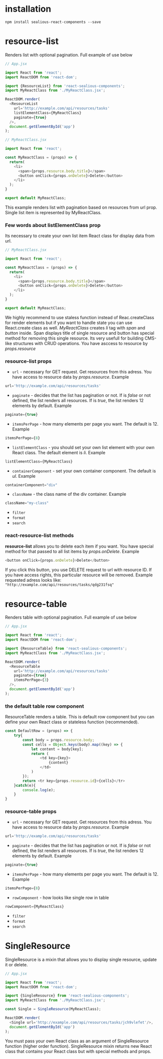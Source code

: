 # installation

```
npm install sealious-react-components --save
```

# resource-list
Renders list with optional pagination. Full example of use below

```javascript
// App.jsx

import React from 'react';
import ReactDOM from 'react-dom';

import {ResourceList} from 'react-sealious-components';
import MyReactClass from './MyReactClass.jsx';

ReactDOM.render(
  <ResourceList
    url='http://example.com/api/resources/tasks'
    listElementClass={MyReactClass}
    paginate={true}
  />,
  document.getElementById('app')
);
```

```javascript
// MyReactClass.jsx

import React from 'react';

const MyReactClass = (props) => {
  return(
    <li>
      <span>{props.resource.body.title}</span>
      <button onClick={props.onDelete}>Delete</button>
    </li>
  );
}

export default MyReactClass;
```
This example renders list with pagination based on resources from url prop. Single list item is represented by MyReactClass.

### Few words about listElementClass prop
Its necessary to create your own list item React class for display data from url.
```javascript
// MyReactClass.jsx

import React from 'react';

const MyReactClass = (props) => {
  return(
    <li>
      <span>{props.resource.body.title}</span>
      <button onClick={props.onDelete}>Delete</button>
    </li>
  );
}

export default MyReactClass;
```
We highly recommend to use staless function instead of Reac.createClass for render elements but if you want to handle state you can use React.create class as well.
*MyReactClass* creates *li* tag with *span* and *button* inside. Span displays title of single resource and button has special method for removing this single resource. Its very usefull for building CMS-like structures with CRUD operations. You have asccess to resource by *props.resource*

### resource-list props
* ``` url ``` - necessary for GET request. Get resources from this adress. You have access to resource data by *props.resource*. Example
```javascript
url='http://example.com/api/resources/tasks'
```
* ``` paginate ``` - decides that the list has pagination or not. If is *false* or not defined, the list renders all resources. If is *true*, the list renders 12 elements by default. Example
```javascript
paginate={true}
```
* ``` itemsPerPage ``` - how many elements per page you want. The default is 12. Example
```javascript
itemsPerPage={8}
```
* ``` listElementClass ``` - you should set your own list element with your own React class. The default element is *li*. Example
```javascript
listElementClass={MyReactClass}
```
* ``` containerComponent ``` - set your own container component. The default is *ul*. Example
```javascript
containerComponent="div"
```
* ``` className ``` - the class name of the div container. Example
```javascript
className="my-class"
```
* ```filter```
* ```format```
* ```search```

### react-resource-list methods
**resource-list** allows you to delete each item if you want. You have special method for that passed to all list items by *props.onDelete*. Example
```javascript
<button onClick={props.onDelete}>Delete</button>
```
If you click this button, you use DELETE request to url with resource ID. If you have access rights, this particular resource will be removed.
Example requested adress looks like: ``` "http://example.com/api/resources/tasks/qdg231fsq" ```

# resource-table
Renders table with optional pagination. Full example of use below

```javascript
// App.jsx

import React from 'react';
import ReactDOM from 'react-dom';

import {ResourceTable} from 'react-sealious-components';
import MyReactClass from './MyReactClass.jsx';

ReactDOM.render(
  <ResourceTable
    url='http://example.com/api/resources/tasks'
    paginate={true}
    itemsPerPage={3}
  />,
  document.getElementById('app')
);
```

### the default table row component
ResourceTable renders a table. This is default row component but you can define your own React class or stateless function (recommended).

```javascript
const DefaultRow = (props) => {
	try{
		const body = props.resource.body;
		const cells = Object.keys(body).map((key) => {
			let content = body[key];
			return (
				<td key={key}>
					{content}
				</td>
			)
		});
		return <tr key={props.resource.id}>{cells}</tr>
	}catch(e){
		console.log(e);
	}
}
```

### resource-table props
* ``` url ``` - necessary for GET request. Get resources from this adress. You have access to resource data by *props.resource*. Example
```javascript
url='http://example.com/api/resources/tasks'
```
* ``` paginate ``` - decides that the list has pagination or not. If is *false* or not defined, the list renders all resources. If is *true*, the list renders 12 elements by default. Example
```javascript
paginate={true}
```
* ``` itemsPerPage ``` - how many elements per page you want. The default is 12. Example
```javascript
itemsPerPage={8}
```
* ```rowComponent``` - how looks like single row in table
```javascript
rowComponent={MyReactClass}
```
* ```filter```
* ```format```
* ```search```

# SingleResource
SingleResource is a mixin that allows you to display single resource, update it or delete.

```javascript
// App.jsx

import React from 'react';
import ReactDOM from 'react-dom';

import {SingleResource} from 'react-sealious-components';
import MyReactClass from './MyReactClass.jsx';

const Single = SingleResource(MyReactClass);

ReactDOM.render(
  <Single url='http://example.com/api/resources/tasks/jch9vlefet'/>,
  document.getElementById('app')
);
```
You must pass your own React class as an argument of SingleResource function (higher order function). SingleResource mixin returns new React class that contains your React class but with special methods and props.
